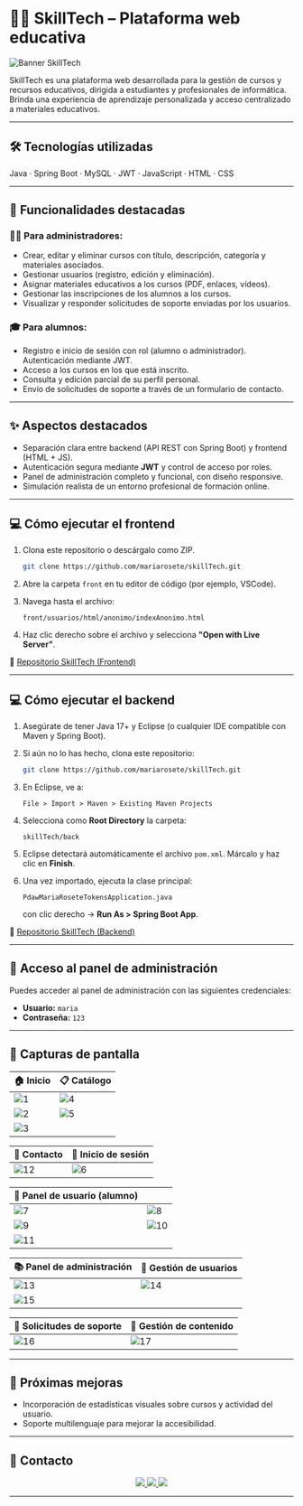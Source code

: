 # 👨‍🏫 SkillTech – Plataforma web educativa

![Banner SkillTech](https://github.com/mariarosete/skillTech/blob/main/front/banner.png?raw=true)

SkillTech es una plataforma web desarrollada para la gestión de cursos y recursos educativos, dirigida a estudiantes y profesionales de informática. 
Brinda una experiencia de aprendizaje personalizada y acceso centralizado a materiales educativos.

---

## 🛠 Tecnologías utilizadas

Java · Spring Boot · MySQL · JWT · JavaScript · HTML · CSS

---

## 🚀 Funcionalidades destacadas

### 👩‍💻 Para administradores:

- Crear, editar y eliminar cursos con título, descripción, categoría y materiales asociados.
- Gestionar usuarios (registro, edición y eliminación).
- Asignar materiales educativos a los cursos (PDF, enlaces, vídeos).
- Gestionar las inscripciones de los alumnos a los cursos.
- Visualizar y responder solicitudes de soporte enviadas por los usuarios.
  
### 🎓 Para alumnos:

- Registro e inicio de sesión con rol (alumno o administrador). Autenticación mediante JWT.
- Acceso a los cursos en los que está inscrito.
- Consulta y edición parcial de su perfil personal.
- Envío de solicitudes de soporte a través de un formulario de contacto.

---
## ✨ Aspectos destacados

- Separación clara entre backend (API REST con Spring Boot) y frontend (HTML + JS).
- Autenticación segura mediante **JWT** y control de acceso por roles.
- Panel de administración completo y funcional, con diseño responsive.
- Simulación realista de un entorno profesional de formación online.
---

## 💻 Cómo ejecutar el frontend


1. Clona este repositorio o descárgalo como ZIP.

   ```bash
   git clone https://github.com/mariarosete/skillTech.git
   ```

2. Abre la carpeta `front` en tu editor de código (por ejemplo, VSCode).

3. Navega hasta el archivo:

   ```
   front/usuarios/html/anonimo/indexAnonimo.html
   ```

4. Haz clic derecho sobre el archivo y selecciona **"Open with Live Server"**.

🔗 [Repositorio SkillTech (Frontend)](https://github.com/mariarosete/skillTech/tree/main/front)

---

## 💻 Cómo ejecutar el backend

1. Asegúrate de tener Java 17+ y Eclipse (o cualquier IDE compatible con Maven y Spring Boot).

2. Si aún no lo has hecho, clona este repositorio:

   ```bash
   git clone https://github.com/mariarosete/skillTech.git
   ```

3. En Eclipse, ve a:

   ```
   File > Import > Maven > Existing Maven Projects
   ```

4. Selecciona como **Root Directory** la carpeta:

   ```
   skillTech/back
   ```

5. Eclipse detectará automáticamente el archivo `pom.xml`. Márcalo y haz clic en **Finish**.

6. Una vez importado, ejecuta la clase principal:

   ```
   PdawMariaRoseteTokensApplication.java
   ```

   con clic derecho → **Run As > Spring Boot App**.

🔗 [Repositorio SkillTech (Backend)](https://github.com/mariarosete/skillTech/tree/main/back)

---

## 🔐 Acceso al panel de administración

Puedes acceder al panel de administración con las siguientes credenciales:

- **Usuario:** `maria`  
- **Contraseña:** `123`

---

## 📸 Capturas de pantalla

| 🏠 Inicio | 📋 Catálogo |
|----------|-------------|
| ![1](https://github.com/mariarosete/skillTech/blob/main/screenshots/1.png?raw=true) | ![4](https://github.com/mariarosete/skillTech/blob/main/screenshots/4.png?raw=true) |
| ![2](https://github.com/mariarosete/skillTech/blob/main/screenshots/2.png?raw=true) | ![5](https://github.com/mariarosete/skillTech/blob/main/screenshots/5.png?raw=true) |
| ![3](https://github.com/mariarosete/skillTech/blob/main/screenshots/3.png?raw=true) | |

| 📨 Contacto | 🔑 Inicio de sesión |
|-------------|----------------------|
| ![12](https://github.com/mariarosete/skillTech/blob/main/screenshots/12.png?raw=true) | ![6](https://github.com/mariarosete/skillTech/blob/main/screenshots/6.png?raw=true) |

| 👤 Panel de usuario (alumno) | |
|------------------------------|--|
| ![7](https://github.com/mariarosete/skillTech/blob/main/screenshots/7.png?raw=true) | ![8](https://github.com/mariarosete/skillTech/blob/main/screenshots/8.png?raw=true) |
| ![9](https://github.com/mariarosete/skillTech/blob/main/screenshots/9.png?raw=true) | ![10](https://github.com/mariarosete/skillTech/blob/main/screenshots/10.png?raw=true) |
| ![11](https://github.com/mariarosete/skillTech/blob/main/screenshots/11.png?raw=true) | |

| 📚 Panel de administración | 🔄 Gestión de usuarios |
|----------------------------|------------------------|
| ![13](https://github.com/mariarosete/skillTech/blob/main/screenshots/13.png?raw=true) | ![14](https://github.com/mariarosete/skillTech/blob/main/screenshots/14.png?raw=true) |
| ![15](https://github.com/mariarosete/skillTech/blob/main/screenshots/15.png?raw=true) |

| 📨 Solicitudes de soporte | 📂 Gestión de contenido |
|---------------------------|--------------------------|
| ![16](https://github.com/mariarosete/skillTech/blob/main/screenshots/16.png?raw=true) | ![17](https://github.com/mariarosete/skillTech/blob/main/screenshots/17.png?raw=true) |


---
## 🔮 Próximas mejoras

- Incorporación de estadísticas visuales sobre cursos y actividad del usuario.
- Soporte multilenguaje para mejorar la accesibilidad.
---
## 📩 Contacto

<p align="center">
  <a href="mailto:marlarosete89@gmail.com">
    <img src="https://img.shields.io/badge/Gmail-D14836?style=for-the-badge&logo=gmail&logoColor=white" />
  </a>
  <a href="https://linkedin.com/in/mariarosetesuarez">
    <img src="https://img.shields.io/badge/LinkedIn-0077B5?style=for-the-badge&logo=linkedin&logoColor=white" />
  </a>
  <a href="https://github.com/mariarosete">
    <img src="https://img.shields.io/badge/GitHub-100000?style=for-the-badge&logo=github&logoColor=white" />
  </a>
</p>


---


